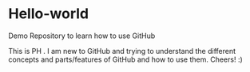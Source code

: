 # Hello-world
Demo Repository to learn how to use GitHub

This is PH . I am new to GitHub and trying to understand the different concepts and parts/features of GitHub and how to use them. Cheers! :)
